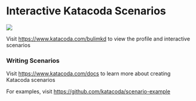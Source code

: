 # Interactive Katacoda Scenarios

[![](http://shields.katacoda.com/katacoda/bulimkd/count.svg)](https://www.katacoda.com/bulimkd "Get your profile on Katacoda.com")

Visit https://www.katacoda.com/bulimkd to view the profile and interactive scenarios

### Writing Scenarios
Visit https://www.katacoda.com/docs to learn more about creating Katacoda scenarios

For examples, visit https://github.com/katacoda/scenario-example
